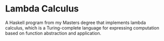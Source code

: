 # Lambda Calculus
A Haskell program from my Masters degree that implements lambda calculus, which is a Turing-complete language for expressing computation based on function abstraction and application.
